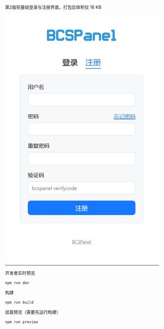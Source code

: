 第2版轻量级登录与注册界面，打包后体积仅 16 KB

![](1.jpg)

***
开发者实时预览

```
npm run dev
```

构建

```
npm run build
```

挂载预览（需要先运行构建）

```
npm run preview
```
